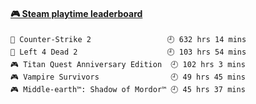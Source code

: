 <!--
**1nspir3d/1nspir3d** is a ✨ _special_ ✨ repository because its `README.md` (this file) appears on your GitHub profile.

Here are some ideas to get you started:

- 🔭 I’m currently working on ...
- 🌱 I’m currently learning ...
- 👯 I’m looking to collaborate on ...
- 🤔 I’m looking for help with ...
- 💬 Ask me about ...
- 📫 How to reach me: ...
- 😄 Pronouns: ...
- ⚡ Fun fact: ...
-->
<!-- steam-box start -->
#### <a href="https://gist.github.com/8e28347b515906c767b28b5d4f858e9f" target="_blank">🎮 Steam playtime leaderboard</a>
```text
🔫 Counter-Strike 2                 🕘 632 hrs 14 mins
🧟 Left 4 Dead 2                    🕘 103 hrs 54 mins
🎮 Titan Quest Anniversary Edition  🕘 102 hrs 3 mins
🎮 Vampire Survivors                🕘 49 hrs 45 mins
🎮 Middle-earth™: Shadow of Mordor™ 🕘 45 hrs 37 mins
```
<!-- Powered by https://github.com/YouEclipse/steam-box . -->
<!-- steam-box end -->

